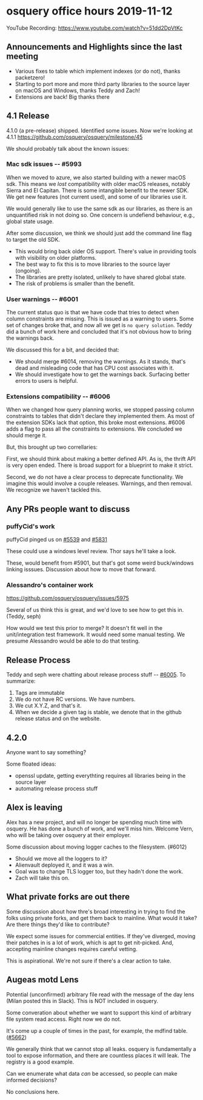 # osquery office hours 2019-11-12

YouTube Recording: https://www.youtube.com/watch?v=51dd2DpVtKc

## Announcements and Highlights since the last meeting

- Various fixes to table which implement indexes (or do not), thanks
  packetzero!
- Starting to port more and more third party libraries to the source
  layer on macOS and Windows, thanks Teddy and Zach!
- Extensions are back! Big thanks there

## 4.1 Release

4.1.0 (a pre-release) shipped. Identified some issues. Now we're looking at 4.1.1
https://github.com/osquery/osquery/milestone/45

We should probably talk about the known issues:

### Mac sdk issues -- #5993

When we moved to azure, we also started building with a newer macOS
sdk.  This means we _lost_ compatibility with older macOS releases,
notably Sierra and El Capitan. There is some intangible benefit to the
newer SDK.  We get new features (not current used), and some of our
libraries use it.

We would generally like to use the same sdk as our libraries, as there
is an unquantified risk in not doing so. One concern is undefiend
behaviour, e.g., global state usage.

After some discussion, we think we should just add the command line
flag to target the old SDK.
* This would bring back older OS support. There's value in providing
  tools with visibility on older platforms.
* The best way to fix this is to move libraries to the source layer (ongoing).
* The libraries are pretty isolated, unlikely to have shared global state.
* The risk of problems is smaller than the benefit.

### User warnings -- #6001

The current status quo is that we have code that tries to detect when
column constraints are missing. This is issued as a warning to
users. Some set of changes broke that, and now all we get is `no query
solution`. Teddy did a bunch of work here and concluded that it's not
obvious how to bring the warnings back.

We discussed this for a bit, and decided that:
* We should merge #6014, removing the warnings. As it stands, that's
  dead and misleading code that has CPU cost associates with it.
* We should investigate how to get the warnings back. Surfacing better
  errors to users is helpful.

### Extensions compatibility -- #6006

When we changed how query planning works, we stopped passing column
constraints to tables that didn't declare they implemented them. As
most of the extension SDKs lack that option, this broke most
extensions. #6006 adds a flag to pass all the constraints to
extensions. We concluded we should merge it.

But, this brought up two correllaries:

First, we should think about making a better defined API. As is, the
thrift API is very open ended. There is broad support for a blueprint
to make it strict.

Second, we do not have a clear process to deprecate functionality. We
imagine this would involve a couple releases. Warnings, and then
removal. We recognize we haven't tackled this.

## Any PRs people want to discuss

### puffyCid's work

puffyCid pinged us on
[#5539](https://github.com/osquery/osquery/pull/5539) and
[#5831](https://github.com/osquery/osquery/pull/5831)

These could use a windows level review. Thor says he'll take a look.

These, would benefit from #5901, but that's got some weird
buck/windows linking isssues. Discussion about how to move that
forward.

### Alessandro's container work

https://github.com/osquery/osquery/issues/5975

Several of us think this is great, and we'd love to see how to get
this in. (Teddy, seph)

How would we test this prior to merge? It doesn't fit well in the
unit/integration test framework. It would need some manual testing. We
presume Alessandro would be able to do that testing.

## Release Process

Teddy and seph were chatting about release process stuff --
[#6005](https://github.com/osquery/osquery/issues/6005). To summarize:

1. Tags are immutable
2. We do not have RC versions. We have numbers.
3. We cut X.Y.Z, and that's it.
4. When we decide a given tag is stable, we denote that in the github release status and on the website.

## 4.2.0

Anyone want to say something?

Some floated ideas:
* openssl update, getting everythting requires all libraries being in
  the source layer
* automating release process stuff

## Alex is leaving

Alex has a new project, and will no longer be spending much time with
osquery. He has done a bunch of work, and we'll miss him. Welcome
Vern, who will be taking over osquery at their employer.

Some discussion about moving logger caches to the filesystem. (#6012)
* Should we move all the loggers to it?
* Alienvault deployed it, and it was a win.
* Goal was to change TLS logger too, but they hadn't done the work.
* Zach will take this on.

## What private forks are out there

Some discussion about how thre's broad interesting in trying to find
the folks using private forks, and get them back to mainline. What
would it take? Are there things they'd like to contribute?

We expect some issues for commercial entities. If they've diverged,
moving their patches in is a lot of work, which is apt to get
nit-picked. And, accepting mainline changes requires careful vetting.

This is aspirational. We're not sure if there's a clear action to
take.

## Augeas motd Lens

Potential (unconfirmed) arbitrary file read with the message of the
day lens (Milan posted this in Slack). This is NOT included in osquery.

Some converation about whether we want to support this kind of
arbitrary file system read access. Right now we do not.

It's come up a couple of times in the past, for example, the mdfind
table. ([#5662](https://github.com/osquery/osquery/issues/5662))

We generally think that we cannot stop all leaks. osquery is
fundamentally a tool to expose information, and there are countless
places it will leak. The registry is a good example.

Can we enumerate what data _can_ be accessed, so people can make
informed decisions?

No conclusions here.
